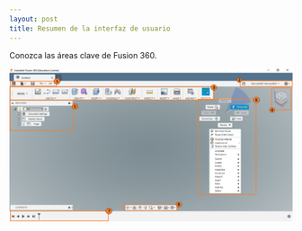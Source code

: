 ```yaml
---
layout: post
title: Resumen de la interfaz de usuario
---
```


Conozca las áreas clave de Fusion 360.

[![interfaz](https://raw.githubusercontent.com/innovadevs/innovadevs.github.io/master/images/interfaz.png)](www.google.com)
